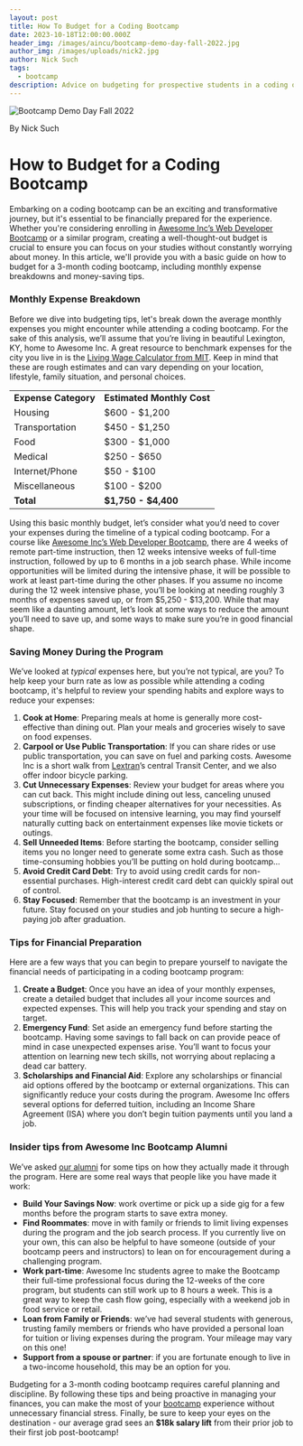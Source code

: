 ```yaml
---
layout: post
title: How To Budget for a Coding Bootcamp
date: 2023-10-18T12:00:00.000Z
header_img: /images/aincu/bootcamp-demo-day-fall-2022.jpg
author_img: /images/uploads/nick2.jpg
author: Nick Such
tags:
  - bootcamp
description: Advice on budgeting for prospective students in a coding or developer bootcamp.
---
```

![Bootcamp Demo Day Fall 2022]({{page.header_img}} "Bootcamp Demo Day at Awesome Inc - December 2022")

By Nick Such

<!-----

Yay, no errors, warnings, or alerts!

Conversion time: 0.795 seconds.


Using this Markdown file:

1. Paste this output into your source file.
2. See the notes and action items below regarding this conversion run.
3. Check the rendered output (headings, lists, code blocks, tables) for proper
   formatting and use a linkchecker before you publish this page.

Conversion notes:

* Docs to Markdown version 1.0β34
* Wed Oct 18 2023 10:56:52 GMT-0700 (PDT)
* Source doc: How to Budget for a Coding Bootcamp - Awesome Inc
* Tables are currently converted to HTML tables.
----->



# How to Budget for a Coding Bootcamp

Embarking on a coding bootcamp can be an exciting and transformative journey, but it's essential to be financially prepared for the experience. Whether you're considering enrolling in [Awesome Inc’s Web Developer Bootcamp](/bootcamp) or a similar program, creating a well-thought-out budget is crucial to ensure you can focus on your studies without constantly worrying about money. In this article, we'll provide you with a basic guide on how to budget for a 3-month coding bootcamp, including monthly expense breakdowns and money-saving tips.


### Monthly Expense Breakdown

Before we dive into budgeting tips, let's break down the average monthly expenses you might encounter while attending a coding bootcamp. For the sake of this analysis, we’ll assume that you’re living in beautiful Lexington, KY, home to Awesome Inc. A great resource to benchmark expenses for the city you live in is the [Living Wage Calculator from MIT](https://livingwage.mit.edu/). Keep in mind that these are rough estimates and can vary depending on your location, lifestyle, family situation, and personal choices.


<table class="table">
  <tr>
   <td><strong>Expense Category</strong>
   </td>
   <td><strong>Estimated Monthly Cost</strong>
   </td>
  </tr>
  <tr>
   <td>Housing
   </td>
   <td>$600 - $1,200
   </td>
  </tr>
  <tr>
   <td>Transportation
   </td>
   <td>$450 - $1,250
   </td>
  </tr>
  <tr>
   <td>Food
   </td>
   <td>$300 - $1,000
   </td>
  </tr>
  <tr>
   <td>Medical
   </td>
   <td>$250 - $650
   </td>
  </tr>
  <tr>
   <td>Internet/Phone
   </td>
   <td>$50 - $100
   </td>
  </tr>
  <tr>
   <td>Miscellaneous
   </td>
   <td>$100 - $200
   </td>
  </tr>
  <tr>
   <td><strong>Total</strong>
   </td>
   <td><strong>$1,750 - $4,400</strong>
   </td>
  </tr>
</table>


Using this basic monthly budget, let’s consider what you’d need to cover your expenses during the timeline of a typical coding bootcamp. For a course like [Awesome Inc’s Web Developer Bootcamp](/bootcamp), there are 4 weeks of remote part-time instruction, then 12 weeks intensive weeks of full-time instruction, followed by up to 6 months in a job search phase. While income opportunities will be limited during the intensive phase, it will be possible to work at least part-time during the other phases. If you assume no income during the 12 week intensive phase, you’ll be looking at needing roughly 3 months of expenses saved up, or from $5,250 - $13,200. While that may seem like a daunting amount, let’s look at some ways to reduce the amount you’ll need to save up, and some ways to make sure you’re in good financial shape.    


### Saving Money During the Program

We’ve looked at _typical_ expenses here, but you’re not typical, are you? To help keep your burn rate as low as possible while attending a coding bootcamp, it's helpful to review your spending habits and explore ways to reduce your expenses:



1. **Cook at Home**: Preparing meals at home is generally more cost-effective than dining out. Plan your meals and groceries wisely to save on food expenses.
2. **Carpool or Use Public Transportation**: If you can share rides or use public transportation, you can save on fuel and parking costs. Awesome Inc is a short walk from [Lextran](https://lextran.com/)’s central Transit Center, and we also offer indoor bicycle parking.
3. **Cut Unnecessary Expenses**: Review your budget for areas where you can cut back. This might include dining out less, canceling unused subscriptions, or finding cheaper alternatives for your necessities. As your time will be focused on intensive learning, you may find yourself naturally cutting back on entertainment expenses like movie tickets or outings.
4. **Sell Unneeded Items**: Before starting the bootcamp, consider selling items you no longer need to generate some extra cash. Such as those time-consuming hobbies you’ll be putting on hold during bootcamp…
5. **Avoid Credit Card Debt**: Try to avoid using credit cards for non-essential purchases. High-interest credit card debt can quickly spiral out of control.
6. **Stay Focused**: Remember that the bootcamp is an investment in your future. Stay focused on your studies and job hunting to secure a high-paying job after graduation.


### Tips for Financial Preparation

Here are a few ways that you can begin to prepare yourself to navigate the financial needs of participating in a coding bootcamp program:



1. **Create a Budget**: Once you have an idea of your monthly expenses, create a detailed budget that includes all your income sources and expected expenses. This will help you track your spending and stay on target.
2. **Emergency Fund**: Set aside an emergency fund before starting the bootcamp. Having some savings to fall back on can provide peace of mind in case unexpected expenses arise. You’ll want to focus your attention on learning new tech skills, not worrying about replacing a dead car battery.
3. **Scholarships and Financial Aid**: Explore any scholarships or financial aid options offered by the bootcamp or external organizations. This can significantly reduce your costs during the program. Awesome Inc offers several options for deferred tuition, including an Income Share Agreement (ISA) where you don’t begin tuition payments until you land a job.


### Insider tips from Awesome Inc Bootcamp Alumni

We’ve asked [our alumni](/alumni) for some tips on how they actually made it through the program. Here are some real ways that people like you have made it work:



* **Build Your Savings Now**: work overtime or pick up a side gig for a few months before the program starts to save extra money.
* **Find Roommates**: move in with family or friends to limit living expenses during the program and the job search process. If you currently live on your own, this can also be helpful to have someone (outside of your bootcamp peers and instructors) to lean on for encouragement during a challenging program.
* **Work part-time**: Awesome Inc students agree to make the Bootcamp their full-time professional focus during the 12-weeks of the core program, but students can still work up to 8 hours a week. This is a great way to keep the cash flow going, especially with a weekend job in food service or retail.
* **Loan from Family or Friends**: we’ve had several students with generous, trusting family members or friends who have provided a personal loan for tuition or living expenses during the program. Your mileage may vary on this one!
* **Support from a spouse or partner**: if you are fortunate enough to live in a two-income household, this may be an option for you.

Budgeting for a 3-month coding bootcamp requires careful planning and discipline. By following these tips and being proactive in managing your finances, you can make the most of your [bootcamp](/bootcamp) experience without unnecessary financial stress. Finally, be sure to keep your eyes on the destination - our average grad sees an **$18k salary lift** from their prior job to their first job post-bootcamp!
